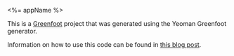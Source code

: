<%= appName %>

This is a [Greenfoot](http://greenfoot.org) project that was generated using the Yeoman Greenfoot generator.

Information on how to use this code can be found in [this blog post](https://blog.lerk.io/making-games-with-greenfoot-without-greenfoot/).
